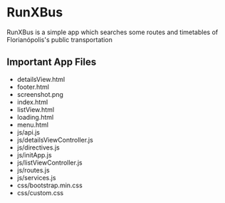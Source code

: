 RunXBus
=====
RunXBus is a simple app which searches some routes and timetables of Florianópolis's public transportation


Important App Files
---------------------------
* detailsView.html
* footer.html 
* screenshot.png
* index.html
* listView.html
* loading.html 
* menu.html
* js/api.js
* js/detailsViewController.js
* js/directives.js
* js/initApp.js
* js/listViewController.js
* js/routes.js
* js/services.js
* css/bootstrap.min.css 
* css/custom.css